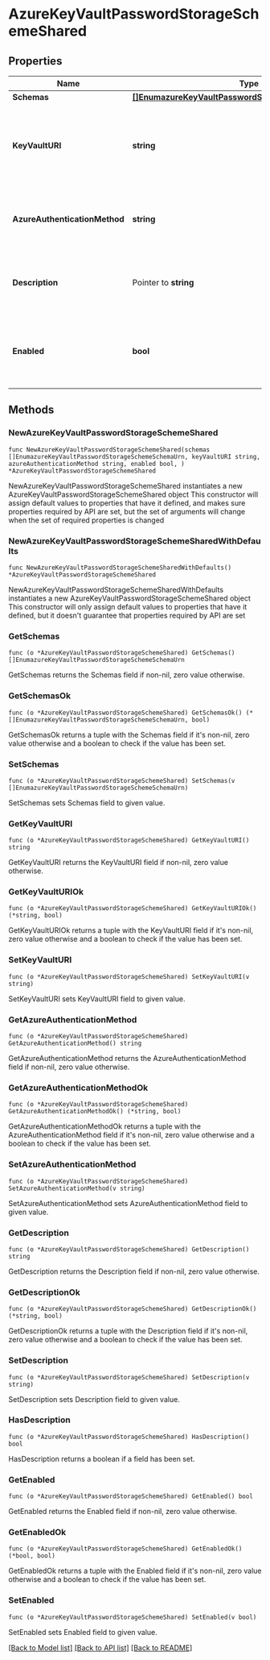# AzureKeyVaultPasswordStorageSchemeShared

## Properties

Name | Type | Description | Notes
------------ | ------------- | ------------- | -------------
**Schemas** | [**[]EnumazureKeyVaultPasswordStorageSchemeSchemaUrn**](EnumazureKeyVaultPasswordStorageSchemeSchemaUrn.md) |  | 
**KeyVaultURI** | **string** | The URI that identifies the Azure Key Vault from which the secret is to be retrieved. | 
**AzureAuthenticationMethod** | **string** | The mechanism used to authenticate to the Azure service. | 
**Description** | Pointer to **string** | A description for this Password Storage Scheme | [optional] 
**Enabled** | **bool** | Indicates whether the Password Storage Scheme is enabled for use. | 

## Methods

### NewAzureKeyVaultPasswordStorageSchemeShared

`func NewAzureKeyVaultPasswordStorageSchemeShared(schemas []EnumazureKeyVaultPasswordStorageSchemeSchemaUrn, keyVaultURI string, azureAuthenticationMethod string, enabled bool, ) *AzureKeyVaultPasswordStorageSchemeShared`

NewAzureKeyVaultPasswordStorageSchemeShared instantiates a new AzureKeyVaultPasswordStorageSchemeShared object
This constructor will assign default values to properties that have it defined,
and makes sure properties required by API are set, but the set of arguments
will change when the set of required properties is changed

### NewAzureKeyVaultPasswordStorageSchemeSharedWithDefaults

`func NewAzureKeyVaultPasswordStorageSchemeSharedWithDefaults() *AzureKeyVaultPasswordStorageSchemeShared`

NewAzureKeyVaultPasswordStorageSchemeSharedWithDefaults instantiates a new AzureKeyVaultPasswordStorageSchemeShared object
This constructor will only assign default values to properties that have it defined,
but it doesn't guarantee that properties required by API are set

### GetSchemas

`func (o *AzureKeyVaultPasswordStorageSchemeShared) GetSchemas() []EnumazureKeyVaultPasswordStorageSchemeSchemaUrn`

GetSchemas returns the Schemas field if non-nil, zero value otherwise.

### GetSchemasOk

`func (o *AzureKeyVaultPasswordStorageSchemeShared) GetSchemasOk() (*[]EnumazureKeyVaultPasswordStorageSchemeSchemaUrn, bool)`

GetSchemasOk returns a tuple with the Schemas field if it's non-nil, zero value otherwise
and a boolean to check if the value has been set.

### SetSchemas

`func (o *AzureKeyVaultPasswordStorageSchemeShared) SetSchemas(v []EnumazureKeyVaultPasswordStorageSchemeSchemaUrn)`

SetSchemas sets Schemas field to given value.


### GetKeyVaultURI

`func (o *AzureKeyVaultPasswordStorageSchemeShared) GetKeyVaultURI() string`

GetKeyVaultURI returns the KeyVaultURI field if non-nil, zero value otherwise.

### GetKeyVaultURIOk

`func (o *AzureKeyVaultPasswordStorageSchemeShared) GetKeyVaultURIOk() (*string, bool)`

GetKeyVaultURIOk returns a tuple with the KeyVaultURI field if it's non-nil, zero value otherwise
and a boolean to check if the value has been set.

### SetKeyVaultURI

`func (o *AzureKeyVaultPasswordStorageSchemeShared) SetKeyVaultURI(v string)`

SetKeyVaultURI sets KeyVaultURI field to given value.


### GetAzureAuthenticationMethod

`func (o *AzureKeyVaultPasswordStorageSchemeShared) GetAzureAuthenticationMethod() string`

GetAzureAuthenticationMethod returns the AzureAuthenticationMethod field if non-nil, zero value otherwise.

### GetAzureAuthenticationMethodOk

`func (o *AzureKeyVaultPasswordStorageSchemeShared) GetAzureAuthenticationMethodOk() (*string, bool)`

GetAzureAuthenticationMethodOk returns a tuple with the AzureAuthenticationMethod field if it's non-nil, zero value otherwise
and a boolean to check if the value has been set.

### SetAzureAuthenticationMethod

`func (o *AzureKeyVaultPasswordStorageSchemeShared) SetAzureAuthenticationMethod(v string)`

SetAzureAuthenticationMethod sets AzureAuthenticationMethod field to given value.


### GetDescription

`func (o *AzureKeyVaultPasswordStorageSchemeShared) GetDescription() string`

GetDescription returns the Description field if non-nil, zero value otherwise.

### GetDescriptionOk

`func (o *AzureKeyVaultPasswordStorageSchemeShared) GetDescriptionOk() (*string, bool)`

GetDescriptionOk returns a tuple with the Description field if it's non-nil, zero value otherwise
and a boolean to check if the value has been set.

### SetDescription

`func (o *AzureKeyVaultPasswordStorageSchemeShared) SetDescription(v string)`

SetDescription sets Description field to given value.

### HasDescription

`func (o *AzureKeyVaultPasswordStorageSchemeShared) HasDescription() bool`

HasDescription returns a boolean if a field has been set.

### GetEnabled

`func (o *AzureKeyVaultPasswordStorageSchemeShared) GetEnabled() bool`

GetEnabled returns the Enabled field if non-nil, zero value otherwise.

### GetEnabledOk

`func (o *AzureKeyVaultPasswordStorageSchemeShared) GetEnabledOk() (*bool, bool)`

GetEnabledOk returns a tuple with the Enabled field if it's non-nil, zero value otherwise
and a boolean to check if the value has been set.

### SetEnabled

`func (o *AzureKeyVaultPasswordStorageSchemeShared) SetEnabled(v bool)`

SetEnabled sets Enabled field to given value.



[[Back to Model list]](../README.md#documentation-for-models) [[Back to API list]](../README.md#documentation-for-api-endpoints) [[Back to README]](../README.md)


